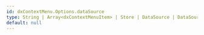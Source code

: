 ```yaml
---
id: dxContextMenu.Options.dataSource
type: String | Array<dxContextMenuItem> | Store | DataSource | DataSource_Options
default: null
---
```

